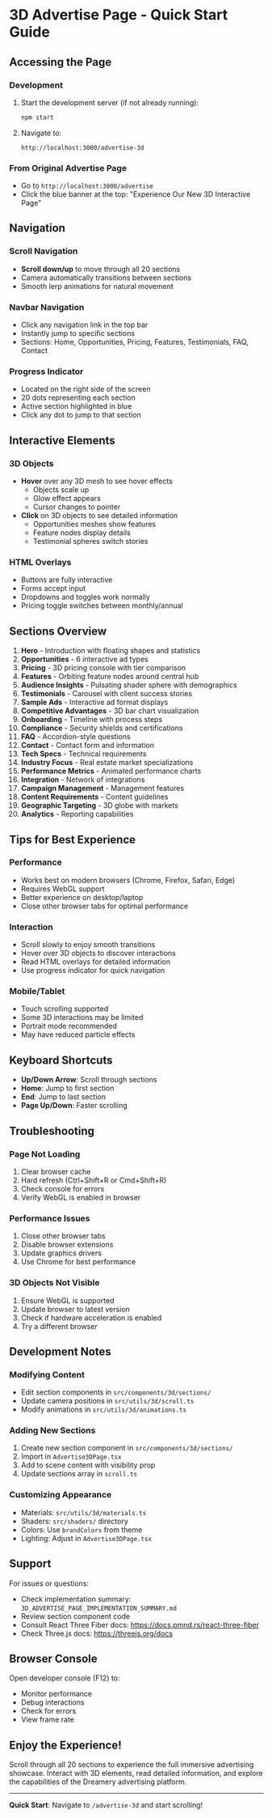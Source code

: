 # 3D Advertise Page - Quick Start Guide

## Accessing the Page

### Development
1. Start the development server (if not already running):
   ```bash
   npm start
   ```

2. Navigate to:
   ```
   http://localhost:3000/advertise-3d
   ```

### From Original Advertise Page
- Go to `http://localhost:3000/advertise`
- Click the blue banner at the top: "Experience Our New 3D Interactive Page"

## Navigation

### Scroll Navigation
- **Scroll down/up** to move through all 20 sections
- Camera automatically transitions between sections
- Smooth lerp animations for natural movement

### Navbar Navigation
- Click any navigation link in the top bar
- Instantly jump to specific sections
- Sections: Home, Opportunities, Pricing, Features, Testimonials, FAQ, Contact

### Progress Indicator
- Located on the right side of the screen
- 20 dots representing each section
- Active section highlighted in blue
- Click any dot to jump to that section

## Interactive Elements

### 3D Objects
- **Hover** over any 3D mesh to see hover effects
  - Objects scale up
  - Glow effect appears
  - Cursor changes to pointer
- **Click** on 3D objects to see detailed information
  - Opportunities meshes show features
  - Feature nodes display details
  - Testimonial spheres switch stories

### HTML Overlays
- Buttons are fully interactive
- Forms accept input
- Dropdowns and toggles work normally
- Pricing toggle switches between monthly/annual

## Sections Overview

1. **Hero** - Introduction with floating shapes and statistics
2. **Opportunities** - 6 interactive ad types
3. **Pricing** - 3D pricing console with tier comparison
4. **Features** - Orbiting feature nodes around central hub
5. **Audience Insights** - Pulsating shader sphere with demographics
6. **Testimonials** - Carousel with client success stories
7. **Sample Ads** - Interactive ad format displays
8. **Competitive Advantages** - 3D bar chart visualization
9. **Onboarding** - Timeline with process steps
10. **Compliance** - Security shields and certifications
11. **FAQ** - Accordion-style questions
12. **Contact** - Contact form and information
13. **Tech Specs** - Technical requirements
14. **Industry Focus** - Real estate market specializations
15. **Performance Metrics** - Animated performance charts
16. **Integration** - Network of integrations
17. **Campaign Management** - Management features
18. **Content Requirements** - Content guidelines
19. **Geographic Targeting** - 3D globe with markets
20. **Analytics** - Reporting capabilities

## Tips for Best Experience

### Performance
- Works best on modern browsers (Chrome, Firefox, Safari, Edge)
- Requires WebGL support
- Better experience on desktop/laptop
- Close other browser tabs for optimal performance

### Interaction
- Scroll slowly to enjoy smooth transitions
- Hover over 3D objects to discover interactions
- Read HTML overlays for detailed information
- Use progress indicator for quick navigation

### Mobile/Tablet
- Touch scrolling supported
- Some 3D interactions may be limited
- Portrait mode recommended
- May have reduced particle effects

## Keyboard Shortcuts

- **Up/Down Arrow**: Scroll through sections
- **Home**: Jump to first section
- **End**: Jump to last section
- **Page Up/Down**: Faster scrolling

## Troubleshooting

### Page Not Loading
1. Clear browser cache
2. Hard refresh (Ctrl+Shift+R or Cmd+Shift+R)
3. Check console for errors
4. Verify WebGL is enabled in browser

### Performance Issues
1. Close other browser tabs
2. Disable browser extensions
3. Update graphics drivers
4. Use Chrome for best performance

### 3D Objects Not Visible
1. Ensure WebGL is supported
2. Update browser to latest version
3. Check if hardware acceleration is enabled
4. Try a different browser

## Development Notes

### Modifying Content
- Edit section components in `src/components/3d/sections/`
- Update camera positions in `src/utils/3d/scroll.ts`
- Modify animations in `src/utils/3d/animations.ts`

### Adding New Sections
1. Create new section component in `src/components/3d/sections/`
2. Import in `Advertise3DPage.tsx`
3. Add to scene content with visibility prop
4. Update sections array in `scroll.ts`

### Customizing Appearance
- Materials: `src/utils/3d/materials.ts`
- Shaders: `src/shaders/` directory
- Colors: Use `brandColors` from theme
- Lighting: Adjust in `Advertise3DPage.tsx`

## Support

For issues or questions:
- Check implementation summary: `3D_ADVERTISE_PAGE_IMPLEMENTATION_SUMMARY.md`
- Review section component code
- Consult React Three Fiber docs: https://docs.pmnd.rs/react-three-fiber
- Check Three.js docs: https://threejs.org/docs

## Browser Console

Open developer console (F12) to:
- Monitor performance
- Debug interactions
- Check for errors
- View frame rate

## Enjoy the Experience!

Scroll through all 20 sections to experience the full immersive advertising showcase. Interact with 3D elements, read detailed information, and explore the capabilities of the Dreamery advertising platform.

---

**Quick Start**: Navigate to `/advertise-3d` and start scrolling!

